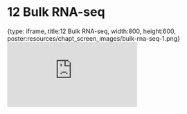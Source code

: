 # 12 Bulk RNA-seq
 
{type: iframe, title:12 Bulk RNA-seq, width:800, height:600, poster:resources/chapt_screen_images/bulk-rna-seq-1.png}
![](https://hutchdatascience.org/Choosing_Genomics_Tools/no_toc/bulk-rna-seq-1.html)
 

 
